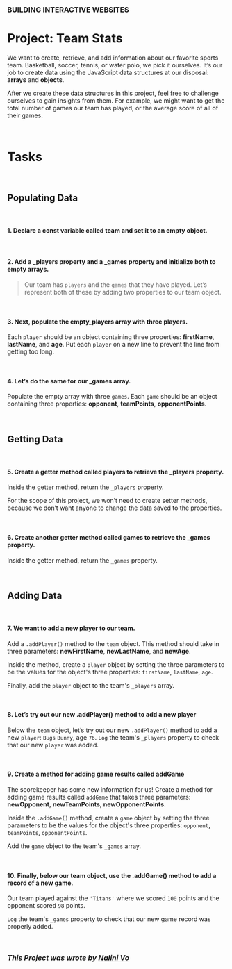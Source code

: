### **BUILDING INTERACTIVE WEBSITES**
# **Project: Team Stats**
We want to create, retrieve, and add information about our favorite sports team. Basketball, soccer, tennis, or water polo, we pick it ourselves. It’s our job to create data using the JavaScript data structures at our disposal: **arrays** and **objects**.

After we create these data structures in this project, feel free to challenge ourselves to gain insights from them. For example, we might want to get the total number of games our team has played, or the average score of all of their games.

<br>

# **Tasks**

<br>

## **Populating Data**

<br>

#### **1. Declare a const variable called team and set it to an empty object.**

<br>

#### **2. Add a _players property and a _games property and initialize both to empty arrays.**
> Our team has `players` and the `games` that they have played. Let’s represent both of these by adding two properties to our team object. 

<br>

#### **3. Next, populate the empty_players array with three players.**
Each `player` should be an object containing three properties: **firstName**, **lastName**, and **age**. 
Put each `player` on a new line to prevent the line from getting too long.

<br>

#### **4. Let’s do the same for our _games array.**
Populate the empty array with three `games`. Each `game` should be an object containing three properties: **opponent**, **teamPoints**, **opponentPoints**.

<br>

## **Getting Data**

<br>

#### **5. Create a getter method called players to retrieve the _players property.**
Inside the getter method, return the `_players` property.

For the scope of this project, we won’t need to create setter methods, because we don’t want anyone to change the data saved to the properties.

<br>

#### **6. Create another getter method called games to retrieve the _games property.**
Inside the getter method, return the `_games` property.

<br>

## **Adding Data**

<br>

#### **7. We want to add a new player to our team.**
Add a `.addPlayer()` method to the `team` object.
This method should take in three parameters: **newFirstName**, **newLastName**, and **newAge**.

Inside the method, create a `player` object by setting the three parameters to be the values for the object's three properties: `firstName`, `lastName`, `age`. 

Finally, add the `player` object to the team's `_players` array.

<br>

#### **8. Let’s try out our new .addPlayer() method to add a new player**

Below the `team` object, let’s try out our new `.addPlayer()` method to add a new `player`: `Bugs` `Bunny`, age `76`.
`Log` the team's `_players` property to check that our new `player` was added.

<br>

#### **9. Create a method for adding game results called addGame**

The scorekeeper has some new information for us! Create a method for adding game results called `addGame` that takes three parameters: **newOpponent**, **newTeamPoints**, **newOpponentPoints**.

Inside the `.addGame()` method, create a `game` object by setting the three parameters to be the values for the object's three properties: `opponent`, `teamPoints`, `opponentPoints`.

Add the `game` object to the team's `_games` array.

<br>

#### **10. Finally, below our team object, use the .addGame() method to add a record of a new game.**

Our team played against the `'Titans'` where we scored `100` points and the opponent scored `98` points.

`Log` the team's `_games` property to check that our new game record was properly added.

<br>

### ***This Project was wrote by [Nalini Vo](https://github.com/Nalini1998)***